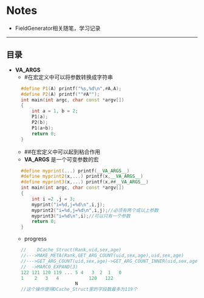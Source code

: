 # Notes
- FieldGenerator相关随笔，学习记录
-------------
目录
-------------
* __VA_ARGS__
  - #在宏定义中可以将参数转换成字符串
  ```cpp
    #define P1(A) printf("%s,%d\n",#A,A);
    #define P2(A) printf(""#A"");
    int main(int argc, char const *argv[])
    {
	    int a = 1, b = 2;
	    P1(a);
	    P2(b);
	    P1(a+b);
	    return 0;
    }
  ```
  - ##在宏定义中可以起到粘合作用
  - __VA_ARGS__ 是一个可变参数的宏
  ```cpp
    #define myprint(...) printf(__VA_ARGS__)
    #define myprint2(x,...) printf(x,__VA_ARGS__)
    #define myprint3(x,...) printf(x,##__VA_ARGS__)
    int main(int argc, char const *argv[])
    {
	    int i =2 ,j = 3;
	    myprint("i=%d,j=%d\n",i,j);
	    myprint2("i=%d,j=%d\n",i,j);//必须有两个或以上参数
	    myprint3("i=%d\n",i);//可以只有一个参数
	    return 0;
    }
  ```
  - progress
  ```cpp	
	//    DCache_Struct(Rank,uid,sex,age)
	//--->MAKE_META(Rank,GET_ARG_COUNT(uid,sex,age),uid,sex,age)
	//--->GET_ARG_COUNT(uid,sex,age)->GET_ARG_COUNT_INNER(uid,sex,age,119,118,117,...0)
	//  ->MARCO_EXPAND(3)
	122 121 120 119 ... 5 4   3  2  1   0
	1    2   3   4           120   122
				        N
	//这个操作使得DCache_Struct里的字段数最多为119个
   ```
